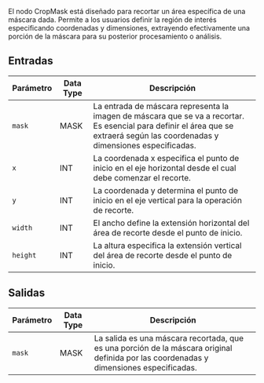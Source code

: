 El nodo CropMask está diseñado para recortar un área específica de una máscara dada. Permite a los usuarios definir la región de interés especificando coordenadas y dimensiones, extrayendo efectivamente una porción de la máscara para su posterior procesamiento o análisis.

## Entradas

| Parámetro | Data Type | Descripción |
|-----------|-------------|-------------|
| `mask`    | MASK        | La entrada de máscara representa la imagen de máscara que se va a recortar. Es esencial para definir el área que se extraerá según las coordenadas y dimensiones especificadas. |
| `x`       | INT         | La coordenada x especifica el punto de inicio en el eje horizontal desde el cual debe comenzar el recorte. |
| `y`       | INT         | La coordenada y determina el punto de inicio en el eje vertical para la operación de recorte. |
| `width`   | INT         | El ancho define la extensión horizontal del área de recorte desde el punto de inicio. |
| `height`  | INT         | La altura especifica la extensión vertical del área de recorte desde el punto de inicio. |

## Salidas

| Parámetro | Data Type | Descripción |
|-----------|-------------|-------------|
| `mask`    | MASK        | La salida es una máscara recortada, que es una porción de la máscara original definida por las coordenadas y dimensiones especificadas. |
